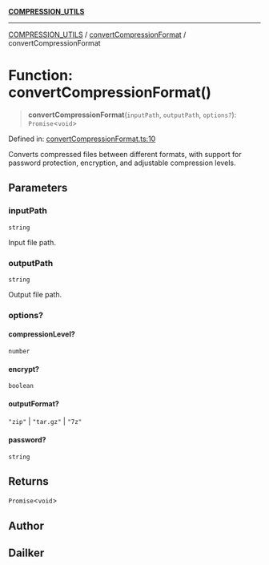 [**COMPRESSION_UTILS**](../../README.md)

***

[COMPRESSION_UTILS](../../README.md) / [convertCompressionFormat](../README.md) / convertCompressionFormat

# Function: convertCompressionFormat()

> **convertCompressionFormat**(`inputPath`, `outputPath`, `options?`): `Promise`\<`void`\>

Defined in: [convertCompressionFormat.ts:10](https://github.com/dailker/everyutil/blob/7c30ec40bbb398255a9be572db0a537e8bcb9c11/src/compression/convertCompressionFormat.ts#L10)

Converts compressed files between different formats, with support for password protection, encryption, and adjustable compression levels.

## Parameters

### inputPath

`string`

Input file path.

### outputPath

`string`

Output file path.

### options?

#### compressionLevel?

`number`

#### encrypt?

`boolean`

#### outputFormat?

`"zip"` \| `"tar.gz"` \| `"7z"`

#### password?

`string`

## Returns

`Promise`\<`void`\>

## Author

## Dailker
